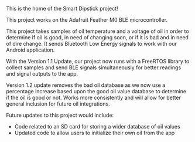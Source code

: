 This is the home of the Smart Dipstick project!

This project works on the Adafruit Feather M0 BLE microcontroller.

This project takes samples of oil temperature and a voltage of oil in order to determine if oil is good, in need of changing soon, or if it is bad and in need of dire change. It sends Bluetooth Low Energy signals to work with our Android application.

With the Version 1.1 Update, our project now runs with a FreeRTOS library to collect samples and send BLE signals simultaneously for better readings and signal outputs to the app.

Version 1.2 update removes the bad oil database as we now use a percentage increase based upon the good oil value database to determine if the oil is good or not. Works more consistently and will allow for better general inclusion for future oil integrations.

Future updates to this project would include:
- Code related to an SD card for storing a wider database of oil values
- Updated code to allow users to initialize their own oil from the app
